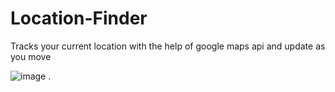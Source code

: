 # Location-Finder
Tracks your current location with the help of google maps api and update as you move 

![image](https://user-images.githubusercontent.com/66934832/133604040-40202dba-287d-4b66-84b7-c928526fddb5.png) .
